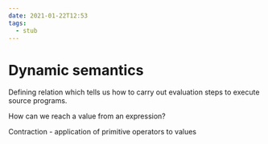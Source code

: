 ```yaml
---
date: 2021-01-22T12:53
tags: 
  - stub
---
```


# Dynamic semantics

Defining relation which tells us how to carry out evaluation steps to execute source programs.

How can we reach a value from an expression?

Contraction - application of primitive operators to values
